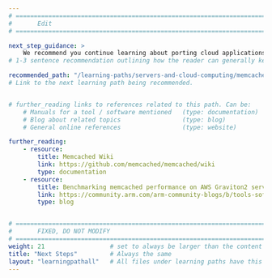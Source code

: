```yaml
---
# ================================================================================
#       Edit
# ================================================================================

next_step_guidance: >
    We recommend you continue learning about porting cloud applications to the Arm architecture for increased performance and cost savings. The Learning Path on deploying Memcached as a cache is a great next step.
# 1-3 sentence recommendation outlining how the reader can generally keep learning about these topics, and a specific explanation of why the next step is being recommended.

recommended_path: "/learning-paths/servers-and-cloud-computing/memcached_cache/"
# Link to the next learning path being recommended.


# further_reading links to references related to this path. Can be:
    # Manuals for a tool / software mentioned   (type: documentation)
    # Blog about related topics                 (type: blog)
    # General online references                 (type: website) 

further_reading:
    - resource:
        title: Memcached Wiki
        link: https://github.com/memcached/memcached/wiki
        type: documentation
    - resource:
        title: Benchmarking memcached performance on AWS Graviton2 servers
        link: https://community.arm.com/arm-community-blogs/b/tools-software-ides-blog/posts/memcached-benchmarking-aws-graviton2-50-p-p-gains
        type: blog


# ================================================================================
#       FIXED, DO NOT MODIFY
# ================================================================================
weight: 21                  # set to always be larger than the content in this path, and one more than 'review'
title: "Next Steps"         # Always the same
layout: "learningpathall"   # All files under learning paths have this same wrapper
---
```

